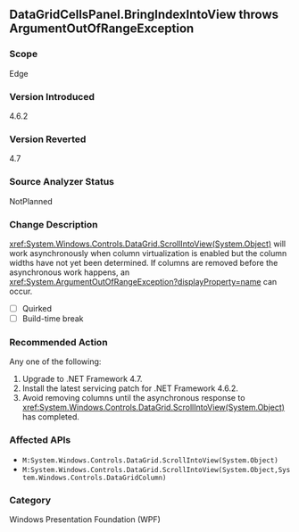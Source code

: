 ## DataGridCellsPanel.BringIndexIntoView throws ArgumentOutOfRangeException

### Scope
Edge

### Version Introduced
4.6.2

### Version Reverted
4.7

### Source Analyzer Status
NotPlanned

### Change Description

<xref:System.Windows.Controls.DataGrid.ScrollIntoView(System.Object)>
will work asynchronously when column virtualization is enabled but the column
widths have not yet been determined.  If columns are removed before the
asynchronous work happens, an
<xref:System.ArgumentOutOfRangeException?displayProperty=name> can occur.

- [ ] Quirked
- [ ] Build-time break

### Recommended Action

Any one of the following:
1. Upgrade to .NET Framework 4.7.
2. Install the latest servicing patch for .NET Framework 4.6.2.
3. Avoid removing columns until the asynchronous response to <xref:System.Windows.Controls.DataGrid.ScrollIntoView(System.Object)> has completed.

### Affected APIs
- `M:System.Windows.Controls.DataGrid.ScrollIntoView(System.Object)`
- `M:System.Windows.Controls.DataGrid.ScrollIntoView(System.Object,System.Windows.Controls.DataGridColumn)`

### Category
Windows Presentation Foundation (WPF)

<!--
Original Bug: 272673
-->

<!-- breaking change id: 151 -->
